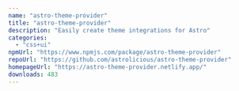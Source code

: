 ```yaml
---
name: "astro-theme-provider"
title: "astro-theme-provider"
description: "Easily create theme integrations for Astro"
categories:
  - "css+ui"
npmUrl: "https://www.npmjs.com/package/astro-theme-provider"
repoUrl: "https://github.com/astrolicious/astro-theme-provider"
homepageUrl: "https://astro-theme-provider.netlify.app/"
downloads: 483
---
```


